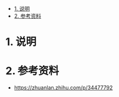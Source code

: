 <!-- TOC -->

- [1. 说明](#1-说明)
- [2. 参考资料](#2-参考资料)

<!-- /TOC -->


<a id="markdown-1-说明" name="1-说明"></a>
# 1. 说明



<a id="markdown-2-参考资料" name="2-参考资料"></a>
# 2. 参考资料

*  https://zhuanlan.zhihu.com/p/34477792


